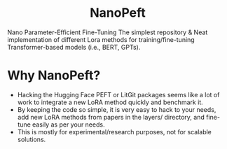 <div align="center">
<h1>NanoPeft</h1>
</div>

Nano Parameter-Efficient Fine-Tuning
The simplest repository & Neat implementation of different Lora methods for training/fine-tuning Transformer-based models (i.e., BERT, GPTs).


# Why NanoPeft?
- Hacking the Hugging Face PEFT or LitGit packages seems like a lot of work to integrate a new LoRA method quickly and benchmark it.
- By keeping the code so simple, it is very easy to hack to your needs, add new LoRA methods from papers in the layers/ directory, and fine-tune easily as per your needs.
- This is mostly for experimental/research purposes, not for scalable solutions.
